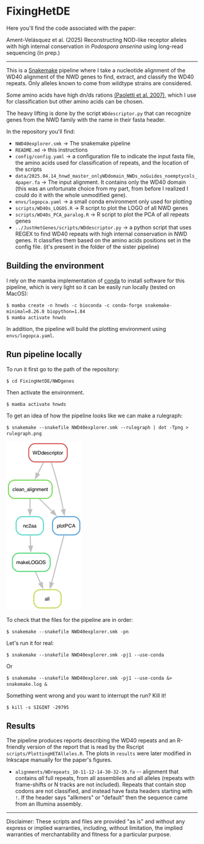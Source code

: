 # FixingHetDE

Here you'll find the code associated with the paper:

Ament-Velásquez et al. (2025) Reconstructing NOD-like receptor alleles with high internal conservation in *Podospora anserina* using long-read sequencing (in prep.)

----

This is a [Snakemake](https://snakemake.readthedocs.io/en/stable/) pipeline where I take a nucleotide alignment of the WD40 alignment of the NWD genes to find, extract, and classify the WD40 repeats. Only alleles known to come from wildtype strains are considered.

Some amino acids have high dn/ds rations [(Paoletti et al. 2007)](https://doi.org/10.1371/journal.pone.0000283), which I use for classification but other amino acids can be chosen.

The heavy lifting is done by the script `WDdescriptor.py` that can recognize genes from the NWD family with the name in their fasta header.

In the repository you'll find:

- `NWD40explorer.smk` -> The snakemake pipeline
- `README.md` -> this instructions
- `config/config.yaml` -> a configuration file to indicate the input fasta file, the amino acids used for classification of repeats, and the location of the scripts
- `data/2025.04.14_hnwd_master_onlyWDdomain_NWDs_noGuides_noemptycols_4paper.fa` -> The input alignment. It contains only the WD40 domain (this was an unfortunate choice from my part, from before I realized I could do it with the whole unmodified gene).
- `envs/logopca.yaml` -> a small conda environment only used for plotting
- `scripts/WD40s_LOGOS.R` -> R script to plot the LOGO of all NWD genes
- `scripts/WD40s_PCA_paralog.R` -> R script to plot the PCA of all repeats genes
- `../JustHetGenes/scripts/WDdescriptor.py` -> a python script that uses REGEX to find WD40 repeats with high internal conservation in NWD genes. It classifies them based on the amino acids positions set in the config file. (it's present in the folder of the sister pipeline)

## Building the environment

I rely on the mamba implementation of [conda](https://docs.conda.io/en/latest/) to install software for this pipeline, which is very light so it can be easily run locally (tested on MacOS):

	$ mamba create -n hnwds -c bioconda -c conda-forge snakemake-minimal=8.26.0 biopython=1.84
	$ mamba activate hnwds

In addition, the pipeline will build the plotting environment using `envs/logopca.yaml`.

## Run pipeline locally

To run it first go to the path of the repository:

	$ cd FixingHetDE/NWDgenes

Then activate the environment.

	$ mamba activate hnwds

To get an idea of how the pipeline looks like we can make a rulegraph:

	$ snakemake --snakefile NWD40explorer.smk --rulegraph | dot -Tpng > rulegraph.png

![rulegraph](rulegraph.png "rulegraph")

To check that the files for the pipeline are in order:

	$ snakemake --snakefile NWD40explorer.smk -pn

Let's run it for real:

	$ snakemake --snakefile NWD40explorer.smk -pj1 --use-conda

Or

	$ snakemake --snakefile NWD40explorer.smk -pj1 --use-conda &> snakemake.log &

Something went wrong and you want to interrupt the run? Kill it!

	$ kill -s SIGINT -29795

## Results

The pipeline produces reports describing the WD40 repeats and an R-friendly version of the report that is read by the Rscript `scripts/PlottingHETAlleles.R`. The plots in `results` were later modified in Inkscape manually for the paper's figures.

- `alignments/WDrepeats_10-11-12-14-30-32-39.fa` -- alignment that contains *all* full repeats, from all assemblies and all alleles (repeats with frame-shifts or N tracks are not included). Repeats that contain stop codons are not classified, and instead have fasta headers starting with `!`. If the header says "allkmers" or "default" then the sequence came from an Illumina assembly.


----

Disclaimer: These scripts and files are provided "as is" and without any express or implied warranties, including, without limitation, the implied warranties of merchantability and fitness for a particular purpose.


